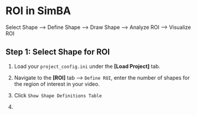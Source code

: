 # ROI in SimBA

Select Shape --> Define Shape --> Draw Shape --> Analyze ROI --> Visualize ROI

## Step 1: Select Shape for ROI

1. Load your `project_config.ini` under the **[Load Project]** tab.

2. Navigate to the **[ROI]** tab --> `Define ROI`, enter the number of shapes for the region of interest in your video.

3. Click `Show Shape Definitions Table`

4.
